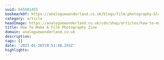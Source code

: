 ```yaml
---
uuid: 645601455
bookmarkOf: https://analoguewonderland.co.uk/blogs/film-photography-blog/how-to-make-a-film-photography-zine
category: article
headImage: https://analoguewonderland.co.uk/cdn/shop/articles/how-to-make-a-film-photography-zine-304983.jpg?v=1659982310
title: How To Make A Film Photography Zine
domain: analoguewonderland.co.uk
description:
tags: []
date: '2023-01-26T19:51:48.255Z'
highlights:
---
```




